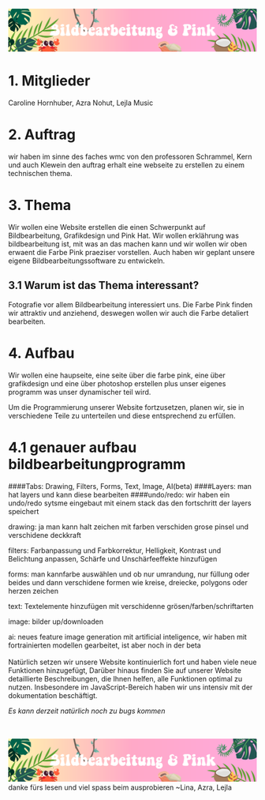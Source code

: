
![This is a alt text.](/pics/uwuheader.png)
# 1. Mitglieder
Caroline Hornhuber, Azra Nohut, Lejla Music

# 2. Auftrag
wir haben im sinne des faches wmc von den professoren Schrammel, Kern und auch Klewein den auftrag erhalt eine webseite zu erstellen zu einem technischen thema.
# 3. Thema
Wir wollen eine Website erstellen die einen Schwerpunkt auf Bildbearbeitung, Grafikdesign und Pink Hat.
Wir wollen erklährung was bildbearbeitung ist, mit was an das machen kann und wir wollen wir oben erwaent die Farbe Pink praeziser vorstellen.
Auch haben wir geplant unsere eigene Bildbearbeitungssoftware zu entwickeln.
## 3.1 Warum ist das Thema interessant? 
Fotografie vor allem Bildbearbeitung interessiert uns. Die Farbe Pink finden wir attraktiv und anziehend, deswegen wollen wir auch die Farbe detaliert bearbeiten.  

# 4. Aufbau
Wir wollen eine haupseite, eine seite über die farbe pink, eine über grafikdesign und eine über photoshop erstellen plus unser eigenes programm was unser dynamischer teil wird.

Um die Programmierung unserer Website fortzusetzen, planen wir, sie in verschiedene Teile zu unterteilen und diese entsprechend zu erfüllen. 

# 4.1 genauer aufbau bildbearbeitungprogramm
####Tabs: Drawing, Filters, Forms, Text, Image, AI(beta)
####Layers: man hat layers  und kann diese bearbeiten
####undo/redo: wir haben ein undo/redo sytsme eingebaut mit einem stack das den fortschritt der layers speichert

drawing: ja man kann halt zeichen mit farben verschiden grose pinsel und verschidene deckkraft

filters: Farbanpassung und Farbkorrektur, Helligkeit, Kontrast und Belichtung anpassen, Schärfe und Unschärfeeffekte hinzufügen

forms: man kannfarbe auswählen und ob nur umrandung, nur füllung oder beides und dann verschidene formen wie kreise, dreiecke, polygons oder herzen zeichen

text: Textelemente hinzufügen mit verschidenne grösen/farben/schriftarten

image: bilder up/downloaden

ai: neues feature image generation mit artificial inteligence, wir haben mit fortrainierten modellen gearbeitet, ist aber noch in der beta
\
\
Natürlich setzen wir unsere Website kontinuierlich fort und haben viele neue Funktionen hinzugefügt,  Darüber hinaus finden Sie auf unserer Website detaillierte Beschreibungen, die Ihnen helfen, alle Funktionen optimal zu nutzen. Insbesondere im JavaScript-Bereich haben wir uns intensiv mit der dokumentation  beschäftigt.

*Es kann derzeit natürlich noch zu bugs kommen*

\
\
![This is a alt text.](/pics/uwuheader.png)
danke fürs lesen und viel spass beim ausprobieren ~Lina, Azra, Lejla
